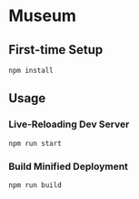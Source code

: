 # Museum

## First-time Setup

```shell
npm install
```

## Usage

### Live-Reloading Dev Server

```shell
npm run start
```

### Build Minified Deployment

```shell
npm run build
```
